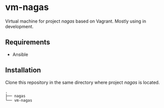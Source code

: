 # vm-nagas

Virtual machine for project *nagas* based on Vagrant.
Mostly using in development.

## Requirements

* Ansible

## Installation

Clone this repository in the same directory where project *nagas* is located.

    .
    ├── nagas
    └── vm-nagas
